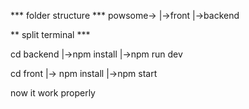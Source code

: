 *** folder structure ***
powsome-> 
     |->front 
     |->backend

** split terminal *** 

cd backend 
   |->npm install 
   |->npm run dev

cd front 
   |-> npm install 
   |->npm start


   now it work properly
